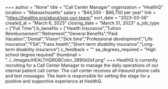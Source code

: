 +++
author = "None"
title = "Call Center Manager"
organization = "HealthQ"
location = "Massachusetts"
salary = "$44,500 - $66,750 per year"
link = "https://healthq.org/about/join-our-team/"
sort_date = "2023-03-06"
created_at = "March 6, 2023"
closing_date = "March 31, 2023"
a_job_type = ["Full Time"]
b_benefits = ["Health Insurance","Tuition Reimbursement","Retirement","General Benefits","Paid Vacation","Dental","Vision","Sick time","Professional development","Life insurance","FSA","Trans health","Short-term disability insurance","Long-term disability insurance"]
c_feedback = ""
aa_degrees_required = "High school degree required"
thumbnail = "../../images/HEALTHQRGBColor_3890d2ef.png"
+++
HealthQ is currently recruiting for a Call Center Manager to manage the daily operations of our internal patient call center. The call center receives all inbound phone calls and text messages. The team is responsible for setting the stage for a positive and supportive experience at HealthQ.